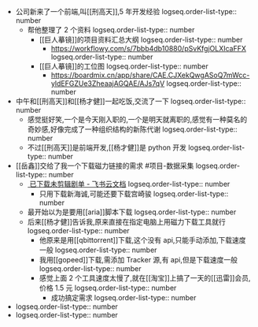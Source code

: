 -   公司新来了一个前端,叫[[刑高天]],5 年开发经验
    logseq.order-list-type:: number
    -   帮他整理了 2 个资料
        logseq.order-list-type:: number
        -   [[巨人摹镜]]的项目资料汇总大纲
            logseq.order-list-type:: number
            -   https://workflowy.com/s/7bbb4db10880/pSvKfgjOLXIcaFFX
                logseq.order-list-type:: number
        -   [[巨人摹镜]]的工位图
            logseq.order-list-type:: number
            -   https://boardmix.cn/app/share/CAE.CJXekQwgASoQ7mWcc-yldEFGZUe3ZheaajAGQAE/AJs7qV
                logseq.order-list-type:: number
-   中午和[[刑高天]]和[[杨才健]]一起吃饭,交流了一下
    logseq.order-list-type:: number
    -   感觉挺好笑,一个是今天刚入职的,一个是明天就离职的,感觉有一种莫名的奇妙感,好像完成了一种组织结构的新陈代谢
        logseq.order-list-type:: number
    -   不过[[刑高天]]是前端开发,[[杨才健]]是 python 开发
        logseq.order-list-type:: number
-   [[岳鑫]]交给了我一个下载磁力链接的需求 #项目-数据采集
    logseq.order-list-type:: number
    -   [‌​⁣‌⁣​⁡‌​​‬⁡⁡⁣‍‌⁢‍‬⁡‍﻿⁤⁣⁢﻿⁤​‬⁡‍⁡⁣﻿⁤⁢‬‌​⁤⁤⁢​⁤⁣﻿‌﻿‍‌ 已下载未剪辑剧单 - 飞书云文档](https://ztgame.feishu.cn/wiki/GsQXwBJMciWtFmkHafGc9wwVnSL?sheet=ulKWoG)
        logseq.order-list-type:: number
        -   只用下载新海诚,可能还要下载宫崎骏
            logseq.order-list-type:: number
    -   最开始以为是要用[[aria]]脚本下载
        logseq.order-list-type:: number
    -   后来[[杨才健]]告诉我,原来直接在指定电脑上用磁力下载工具就行
        logseq.order-list-type:: number
        -   他原来是用[[qbittorrent]]下载,这个没有 api,只能手动添加,下载速度一般
            logseq.order-list-type:: number
        -   我用[[gopeed]]下载,需添加 Tracker 源,有 api,但是下载速度一般
            logseq.order-list-type:: number
        -   感觉上面 2 个工具速度太慢了,就在[[淘宝]]上搞了一天的[[迅雷]]会员,价格 1.5 元
            logseq.order-list-type:: number
            -   成功搞定需求
                logseq.order-list-type:: number
-   logseq.order-list-type:: number
-   logseq.order-list-type:: number
